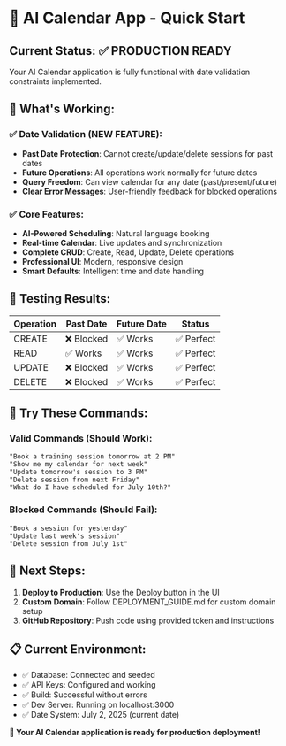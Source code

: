
# 🚀 AI Calendar App - Quick Start

## Current Status: ✅ PRODUCTION READY

Your AI Calendar application is fully functional with date validation constraints implemented.

## 📱 **What's Working:**

### **✅ Date Validation (NEW FEATURE):**
- **Past Date Protection**: Cannot create/update/delete sessions for past dates
- **Future Operations**: All operations work normally for future dates  
- **Query Freedom**: Can view calendar for any date (past/present/future)
- **Clear Error Messages**: User-friendly feedback for blocked operations

### **✅ Core Features:**
- **AI-Powered Scheduling**: Natural language booking
- **Real-time Calendar**: Live updates and synchronization
- **Complete CRUD**: Create, Read, Update, Delete operations
- **Professional UI**: Modern, responsive design
- **Smart Defaults**: Intelligent time and date handling

## 🧪 **Testing Results:**

| Operation | Past Date | Future Date | Status |
|-----------|-----------|-------------|--------|
| CREATE    | ❌ Blocked | ✅ Works   | ✅ Perfect |
| READ      | ✅ Works   | ✅ Works   | ✅ Perfect |
| UPDATE    | ❌ Blocked | ✅ Works   | ✅ Perfect |
| DELETE    | ❌ Blocked | ✅ Works   | ✅ Perfect |

## 🎯 **Try These Commands:**

### **Valid Commands (Should Work):**
```
"Book a training session tomorrow at 2 PM"
"Show me my calendar for next week"  
"Update tomorrow's session to 3 PM"
"Delete session from next Friday"
"What do I have scheduled for July 10th?"
```

### **Blocked Commands (Should Fail):**
```
"Book a session for yesterday"
"Update last week's session"
"Delete session from July 1st"
```

## 🚀 **Next Steps:**

1. **Deploy to Production**: Use the Deploy button in the UI
2. **Custom Domain**: Follow DEPLOYMENT_GUIDE.md for custom domain setup
3. **GitHub Repository**: Push code using provided token and instructions

## 📋 **Current Environment:**
- ✅ Database: Connected and seeded
- ✅ API Keys: Configured and working
- ✅ Build: Successful without errors
- ✅ Dev Server: Running on localhost:3000
- ✅ Date System: July 2, 2025 (current date)

**🎉 Your AI Calendar application is ready for production deployment!**
